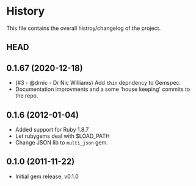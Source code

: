 # History

This file contains the overall histroy/changelog of the project.

## HEAD

## 0.1.67 (2020-12-18)

* (#3 - @drnic - Dr Nic Williams) Add `thin` depndency to Gemspec.
* Documentation improvments and a some 'house keeping' commits to the repo.

## 0.1.6 (2012-01-04)

* Added support for Ruby 1.8.7
* Let rubygems deal with $LOAD_PATH
* Change JSON lib to `multi_json` gem.

## 0.1.0 (2011-11-22)

* Initial gem release, v0.1.0
